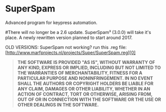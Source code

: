 # SuperSpam
Advanced program for keypress automation.

#There will no longer be a 2.6 update. SuperSpam³ (3.0.0) will take it's place. A newly rewritten version planned to start around 2017.

OLD VERSIONS: SuperSpam not working? run this .reg file: [http://www.marfprojects.nl/projects/Super/SuperSpam.reg][0]

[0]: http://www.marfprojects.nl/projects/Super/SuperSpam.reg        "http://www.marfprojects.nl/projects/Super/SuperSpam.reg"

><b>THE SOFTWARE IS PROVIDED "AS IS", WITHOUT WARRANTY OF ANY KIND, EXPRESS OR IMPLIED, 
>INCLUDING BUT NOT LIMITED TO THE WARRANTIES OF MERCHANTABILITY, 
>FITNESS FOR A PARTICULAR PURPOSE AND NONINFRINGEMENT. 
>IN NO EVENT SHALL THE AUTHORS OR COPYRIGHT HOLDERS BE LIABLE FOR ANY CLAIM, 
>DAMAGES OR OTHER LIABILITY, WHETHER IN AN ACTION OF CONTRACT, TORT OR OTHERWISE, ARISING FROM, 
>OUT OF OR IN CONNECTION WITH THE SOFTWARE OR THE USE OR OTHER DEALINGS IN THE SOFTWARE.</b>
